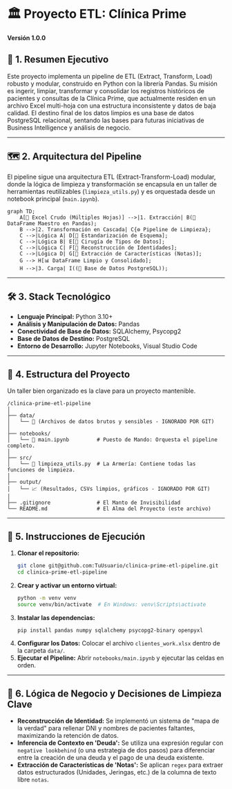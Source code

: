 # 🏛️ Proyecto ETL: Clínica Prime

**Versión 1.0.0**

## 🎯 1. Resumen Ejecutivo 

Este proyecto implementa un pipeline de ETL (Extract, Transform, Load) robusto y modular, construido en Python con la librería Pandas. Su misión es ingerir, limpiar, transformar y consolidar los registros históricos de pacientes y consultas de la Clínica Prime, que actualmente residen en un archivo Excel multi-hoja con una estructura inconsistente y datos de baja calidad. El destino final de los datos limpios es una base de datos PostgreSQL relacional, sentando las bases para futuras iniciativas de Business Intelligence y análisis de negocio.

---

## 🗺️ 2. Arquitectura del Pipeline

El pipeline sigue una arquitectura ETL (Extract-Transform-Load) modular, donde la lógica de limpieza y transformación se encapsula en un taller de herramientas reutilizables (`limpieza_utils.py`) y es orquestada desde un notebook principal (`main.ipynb`).

```mermaid
graph TD;
    A[📄 Excel Crudo (Múltiples Hojas)] -->|1. Extracción| B(🐼 DataFrame Maestro en Pandas);
    B -->|2. Transformación en Cascada| C{⚙️ Pipeline de Limpieza};
    C -->|Lógica A| D[🔧 Estandarización de Esquema];
    C -->|Lógica B| E[🔧 Cirugía de Tipos de Datos];
    C -->|Lógica C| F[🔧 Reconstrucción de Identidades];
    C -->|Lógica D| G[🔧 Extracción de Características (Notas)];
    G --> H[📊 DataFrame Limpio y Consolidado];
    H -->|3. Carga| I((🐘 Base de Datos PostgreSQL));
```

---

## 🛠️ 3. Stack Tecnológico

*   **Lenguaje Principal:** Python 3.10+
*   **Análisis y Manipulación de Datos:** Pandas
*   **Conectividad de Base de Datos:** SQLAlchemy, Psycopg2
*   **Base de Datos de Destino:** PostgreSQL
*   **Entorno de Desarrollo:** Jupyter Notebooks, Visual Studio Code

---

## 📂 4. Estructura del Proyecto

Un taller bien organizado es la clave para un proyecto mantenible.

```
/clinica-prime-etl-pipeline
│
├── data/
│   └── 📄 (Archivos de datos brutos y sensibles - IGNORADO POR GIT)
│
├── notebooks/
│   └── 📓 main.ipynb         # Puesto de Mando: Orquesta el pipeline completo.
│
├── src/
│   └── 🐍 limpieza_utils.py  # La Armería: Contiene todas las funciones de limpieza.
│
├── output/
│   └── 📈 (Resultados, CSVs limpios, gráficos - IGNORADO POR GIT)
│
├── .gitignore               # El Manto de Invisibilidad
└── README.md                # El Alma del Proyecto (este archivo)
```

---

## 🚀 5. Instrucciones de Ejecución

1.  **Clonar el repositorio:**
    ```bash
    git clone git@github.com:TuUsuario/clinica-prime-etl-pipeline.git
    cd clinica-prime-etl-pipeline
    ```
2.  **Crear y activar un entorno virtual:**
    ```bash
    python -m venv venv
    source venv/bin/activate  # En Windows: venv\Scripts\activate
    ```
3.  **Instalar las dependencias:**
    ```bash
    pip install pandas numpy sqlalchemy psycopg2-binary openpyxl
    ```
4.  **Configurar los Datos:** Colocar el archivo `clientes_work.xlsx` dentro de la carpeta `data/`.
5.  **Ejecutar el Pipeline:** Abrir `notebooks/main.ipynb` y ejecutar las celdas en orden.

---

## 🧠 6. Lógica de Negocio y Decisiones de Limpieza Clave

*   **Reconstrucción de Identidad:** Se implementó un sistema de "mapa de la verdad" para rellenar DNI y nombres de pacientes faltantes, maximizando la retención de datos.
*   **Inferencia de Contexto en 'Deuda':** Se utiliza una expresión regular con `negative lookbehind` (o una estrategia de dos pasos) para diferenciar entre la creación de una deuda y el pago de una deuda existente.
*   **Extracción de Características de 'Notas':** Se aplican `regex` para extraer datos estructurados (Unidades, Jeringas, etc.) de la columna de texto libre `notas`.
